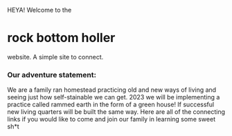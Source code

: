 

HEYA!
Welcome to the
# rock bottom holler
website. A simple site to connect. 
### Our adventure statement:
We are a family ran homestead practicing old and new ways of living and seeing just how self-stainable we can get. 2023 we will be implementing a practice called rammed earth in the form of a green house! If successful new living quarters will be built the same way. Here are all of the connecting links if you would like to come and join our family in learning some sweet sh*t
